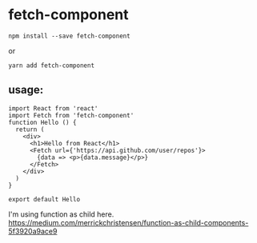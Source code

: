 # fetch-component

```npm install --save fetch-component```

or 

```yarn add fetch-component```

## usage:

```
import React from 'react'
import Fetch from 'fetch-component'
function Hello () {
  return (
    <div>
      <h1>Hello from React</h1> 
      <Fetch url={'https://api.github.com/user/repos'}>
        {data => <p>{data.message}</p>}
      </Fetch>
    </div>
  )
}

export default Hello
```
I'm using function as child here. https://medium.com/merrickchristensen/function-as-child-components-5f3920a9ace9

